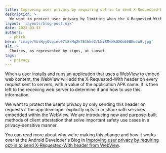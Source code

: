 ```yaml
---
title: Improving user privacy by requiring opt-in to send X-Requested-With header from WebView
description: >
  We want to protect user privacy by limiting when the X-Requested-With header is sent.
layout: 'layouts/blog-post.njk'
date: 2023-03-13
authors:
  - pbirk
hero: 'image/VbsHyyQopiec0718rMq2kTE1hke2/LNiRMeNkUXQw6EBKwJw9.jpg'
alt: >
  Choices, as represented by signs, at sunset.
tags:
  - privacy
---
```


When a user installs and runs an application that uses a WebView to embed web content, the WebView will add the X-Requested-With header on every request sent to servers, with a value of the application APK name. It is then left to the receiving web server to determine if and how to use this information.

We want to protect the user's privacy by only sending this header on requests if the app developer explicitly opts in to share with services embedded within the WebView. We are introducing new and purpose-built methods of client attestation that solve important safety use cases in a privacy-sensitive manner.

You can read more about why we're making this change and how it works over at the Android Developer's Blog in [Improving user privacy by requiring opt-in to send X-Requested-With header from WebView](https://android-developers.googleblog.com/2023/02/improving-user-privacy-by-requiring-opt-in-to-send-x-requested-wih-header-from-webview.html).
